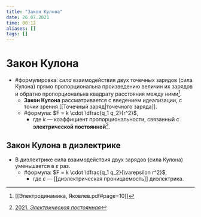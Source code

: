 ```yaml
---
title: "Закон Кулона"
date: 26.07.2021
time: 00:12
aliases: []
tags: []
---
```


# Закон Кулона

- #формулировка: *сила* взаимодействия двух точечных зарядов (сила Кулона) прямо пропорциональна произведению величин их зарядов и обратно пропорциональна квадрату расстояния между ними[^1].
	- **Закон Кулона** рассматривается с введением идеализации, с точки зрения [[Точечный заряд|точечного заряда]].
	- #формула: $F = k \cdot \dfrac{q_1 q_2}{r^2}$,
		- где $k$ — коэффициент пропорциональности, связанный с **электрической постоянной**[^2].

## Закон Кулона в диэлектрике

- В диэлектрике сила взаимодействия двух зарядов (сила Кулона) уменьшается в $\varepsilon$ раз.
	- #формула: $F = k \cdot \dfrac{q_1 q_2}{\varepsilon r^2}$,
		- где $\varepsilon$ — [[диэлектрическая проницаемость]] диэлектрика.

[^1]: [[Электродинамика, Яковлев.pdf#page=10]]
[^2]: [2021. *Электрическая постоянная*](zotero://select/items/1_MV9F8DTJ)